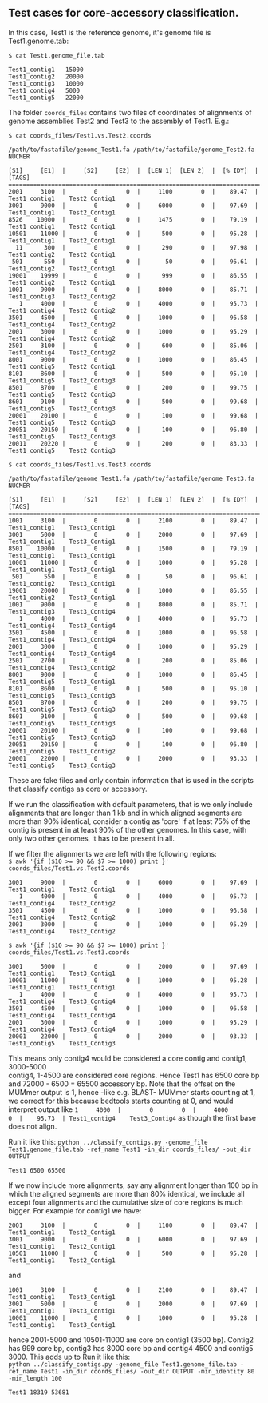 ## Test cases for core-accessory classification.

In this case, Test1 is the reference genome, it's genome file is Test1.genome.tab:

`$ cat Test1.genome_file.tab`

    Test1_contig1   15000  
    Test1_contig2   20000  
    Test1_contig3   10000  
    Test1_contig4   5000  
    Test1_contig5   22000  

The folder `coords_files` contains two files of coordinates of alignments of genome assemblies Test2 and Test3 to the assembly of Test1. E.g.:

`$ cat coords_files/Test1.vs.Test2.coords`  

    /path/to/fastafile/genome_Test1.fa /path/to/fastafile/genome_Test2.fa
    NUCMER

    [S1]     [E1]  |     [S2]     [E2]  |  [LEN 1]  [LEN 2]  |  [% IDY]  | [TAGS]
    =====================================================================================
    2001     3100  |        0        0  |     1100        0  |    89.47  | Test1_contig1    Test2_Contig1
    3001     9000  |        0        0  |     6000        0  |    97.69  | Test1_contig1    Test2_Contig1
    8526    10000  |        0        0  |     1475        0  |    79.19  | Test1_contig1    Test2_Contig1
    10501    11000 |        0        0  |      500        0  |    95.28  | Test1_contig1    Test2_Contig1
      11      300  |        0        0  |      290        0  |    97.98  | Test1_contig2    Test2_Contig1
     501      550  |        0        0  |       50        0  |    96.61  | Test1_contig2    Test2_Contig1
    19001    19999 |        0        0  |      999        0  |    86.55  | Test1_contig2    Test2_Contig1
    1001     9000  |        0        0  |     8000        0  |    85.71  | Test1_contig3    Test2_Contig2
       1     4000  |        0        0  |     4000        0  |    95.73  | Test1_contig4    Test2_Contig2
    3501     4500  |        0        0  |     1000        0  |    96.58  | Test1_contig4    Test2_Contig2
    2001     3000  |        0        0  |     1000        0  |    95.29  | Test1_contig4    Test2_Contig2
    2501     3100  |        0        0  |      600        0  |    85.06  | Test1_contig4    Test2_Contig2
    8001     9000  |        0        0  |     1000        0  |    86.45  | Test1_contig5    Test2_Contig1
    8101     8600  |        0        0  |      500        0  |    95.10  | Test1_contig5    Test2_Contig3
    8501     8700  |        0        0  |      200        0  |    99.75  | Test1_contig5    Test2_Contig3
    8601     9100  |        0        0  |      500        0  |    99.68  | Test1_contig5    Test2_Contig3
    20001    20100 |        0        0  |      100        0  |    99.68  | Test1_contig5    Test2_Contig3
    20051    20150 |        0        0  |      100        0  |    96.80  | Test1_contig5    Test2_Contig3
    20011    20220 |        0        0  |      200        0  |    83.33  | Test1_contig5    Test2_Contig3

`$ cat coords_files/Test1.vs.Test3.coords `  

    /path/to/fastafile/genome_Test1.fa /path/to/fastafile/genome_Test3.fa
    NUCMER

    [S1]     [E1]  |     [S2]     [E2]  |  [LEN 1]  [LEN 2]  |  [% IDY]  | [TAGS]
    =====================================================================================
    1001     3100  |        0        0  |     2100        0  |    89.47  | Test1_contig1    Test3_Contig1
    3001     5000  |        0        0  |     2000        0  |    97.69  | Test1_contig1    Test3_Contig1
    8501    10000  |        0        0  |     1500        0  |    79.19  | Test1_contig1    Test3_Contig1
    10001    11000 |        0        0  |     1000        0  |    95.28  | Test1_contig1    Test3_Contig1
     501      550  |        0        0  |       50        0  |    96.61  | Test1_contig2    Test3_Contig1
    19001    20000 |        0        0  |     1000        0  |    86.55  | Test1_contig2    Test3_Contig1
    1001     9000  |        0        0  |     8000        0  |    85.71  | Test1_contig3    Test3_Contig4
       1     4000  |        0        0  |     4000        0  |    95.73  | Test1_contig4    Test3_Contig4
    3501     4500  |        0        0  |     1000        0  |    96.58  | Test1_contig4    Test3_Contig4
    2001     3000  |        0        0  |     1000        0  |    95.29  | Test1_contig4    Test3_Contig4
    2501     2700  |        0        0  |      200        0  |    85.06  | Test1_contig4    Test3_Contig2
    8001     9000  |        0        0  |     1000        0  |    86.45  | Test1_contig5    Test3_Contig1
    8101     8600  |        0        0  |      500        0  |    95.10  | Test1_contig5    Test3_Contig3
    8501     8700  |        0        0  |      200        0  |    99.75  | Test1_contig5    Test3_Contig3
    8601     9100  |        0        0  |      500        0  |    99.68  | Test1_contig5    Test3_Contig3
    20001    20100 |        0        0  |      100        0  |    99.68  | Test1_contig5    Test3_Contig3
    20051    20150 |        0        0  |      100        0  |    96.80  | Test1_contig5    Test3_Contig2
    20001    22000 |        0        0  |     2000        0  |    93.33  | Test1_contig5    Test3_Contig3

These are fake files and only contain information that is used in the scripts that classify contigs as core or accessory.  

If we run the classification with default parameters, that is we only include alignments that are longer than 1 kb and in which aligned segments are more than 90% identical, consider a contig as 'core' if at least 75% of the contig is present in at least 90% of the other genomes. In this case, with only two other genomes, it has to be present in all.

If we filter the alignments we are left with the following regions:  
`$ awk '{if ($10 >= 90 && $7 >= 1000) print }' coords_files/Test1.vs.Test2.coords`   

    3001     9000  |        0        0  |     6000        0  |    97.69  | Test1_contig1    Test2_Contig1
       1     4000  |        0        0  |     4000        0  |    95.73  | Test1_contig4    Test2_Contig2
    3501     4500  |        0        0  |     1000        0  |    96.58  | Test1_contig4    Test2_Contig2
    2001     3000  |        0        0  |     1000        0  |    95.29  | Test1_contig4    Test2_Contig2

`$ awk '{if ($10 >= 90 && $7 >= 1000) print }' coords_files/Test1.vs.Test3.coords`   

    3001     5000  |        0        0  |     2000        0  |    97.69  | Test1_contig1    Test3_Contig1
    10001    11000 |        0        0  |     1000        0  |    95.28  | Test1_contig1    Test3_Contig1
       1     4000  |        0        0  |     4000        0  |    95.73  | Test1_contig4    Test3_Contig4
    3501     4500  |        0        0  |     1000        0  |    96.58  | Test1_contig4    Test3_Contig4
    2001     3000  |        0        0  |     1000        0  |    95.29  | Test1_contig4    Test3_Contig4
    20001    22000 |        0        0  |     2000        0  |    93.33  | Test1_contig5    Test3_Contig3

This means only contig4 would be considered a core contig and
contig1, 3000-5000  
contig4, 1-4500
are considered core regions. Hence Test1 has 6500 core bp and 72000 - 6500 = 65500 accessory bp. Note that the offset on the MUMmer output is 1, hence -like e.g. BLAST- MUMmer starts counting at 1, we correct for this because bedtools starts counting at 0, and would interpret output like `1     4000  |        0        0  |     4000        0  |    95.73  | Test1_contig4    Test3_Contig4` as though the first base does not align.  

Run it like this:
`python ../classify_contigs.py -genome_file Test1.genome_file.tab -ref_name Test1 -in_dir coords_files/ -out_dir OUTPUT`

    Test1 6500 65500

If we now include more alignments, say any alignment longer than 100 bp in which the aligned segments are more than 80% identical, we include all except four alignments and the cumulative size of core regions is much bigger.
For example for contig1 we have:

    2001     3100  |        0        0  |     1100        0  |    89.47  | Test1_contig1    Test2_Contig1
    3001     9000  |        0        0  |     6000        0  |    97.69  | Test1_contig1    Test2_Contig1
    10501    11000 |        0        0  |      500        0  |    95.28  | Test1_contig1    Test2_Contig1

and  

    1001     3100  |        0        0  |     2100        0  |    89.47  | Test1_contig1    Test3_Contig1
    3001     5000  |        0        0  |     2000        0  |    97.69  | Test1_contig1    Test3_Contig1
    10001    11000 |        0        0  |     1000        0  |    95.28  | Test1_contig1    Test3_Contig1

hence 2001-5000 and 10501-11000 are core on contig1 (3500 bp). Contig2 has 999 core bp, contig3 has 8000 core bp and contig4 4500 and contig5 3000. This adds up to
Run it like this:  
`python ../classify_contigs.py -genome_file Test1.genome_file.tab -ref_name Test1 -in_dir coords_files/ -out_dir OUTPUT -min_identity 80 -min_length 100`  

    Test1 18319 53681
